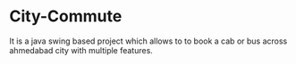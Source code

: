 # City-Commute
It is a java swing based project which allows to to book a cab or bus across ahmedabad city with multiple features.
